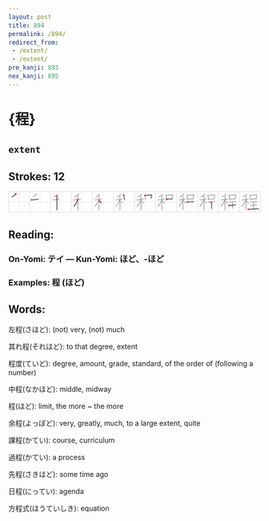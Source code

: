 ```yaml
---
layout: post
title: 894
permalink: /894/
redirect_from:
 - /extent/
 - /extent/
pre_kanji: 893
nex_kanji: 895
---
```


# {程}

## `extent`

## Strokes: 12

<div class="stroke"><img src="../images/E7A88B.png" /></div>

## Reading:

### On-Yomi: テイ &mdash; Kun-Yomi: ほど、-ほど

### Examples: 程 (ほど)

## Words:

左程(さほど): (not) very, (not) much

其れ程(それほど): to that degree, extent

程度(ていど): degree, amount, grade, standard, of the order of (following a number)

中程(なかほど): middle, midway

程(ほど): limit, the more ~ the more

余程(よっぽど): very, greatly, much, to a large extent, quite

課程(かてい): course, curriculum

過程(かてい): a process

先程(さきほど): some time ago

日程(にってい): agenda

方程式(ほうていしき): equation
